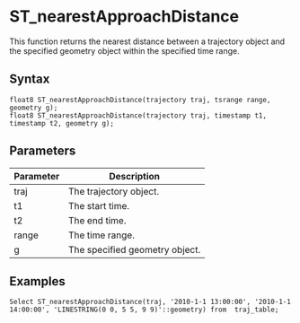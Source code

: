 # S​T\_nearestApproachDistance

This function returns the nearest distance between a trajectory object and the specified geometry object within the specified time range.

## Syntax

```
float8 S​T_nearestApproachDistance(trajectory traj, tsrange range, geometry g);
float8 S​T_nearestApproachDistance(trajectory traj, timestamp t1, timestamp t2, geometry g);
```

## Parameters

|Parameter|Description|
|---------|-----------|
|traj|The trajectory object.|
|t1|The start time.|
|t2|The end time.|
|range|The time range.|
|g|The specified geometry object.|

## Examples

```
Select ST_nearestApproachDistance(traj, '2010-1-1 13:00:00', '2010-1-1 14:00:00', 'LINESTRING(0 0, 5 5, 9 9)'::geometry) from  traj_table; 
```

